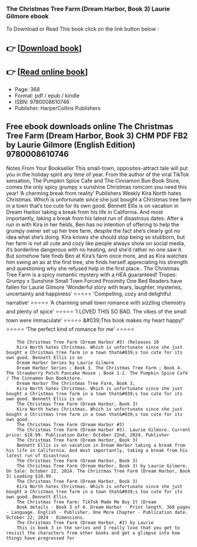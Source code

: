 ### The Christmas Tree Farm (Dream Harbor, Book 3) Laurie Gilmore ebook

To Download or Read This book click on the link button below :

## 👉  [**[Download book](http://filesbooks.info/download.php?group=book&from=github.com&id=717077&lnk=1063 "Download book")**]

## 👉  [**[Read online book](http://filesbooks.info/download.php?group=book&from=github.com&id=717077&lnk=1063 "Read online book")**]


* Page: 368
* Format: pdf / epub / kindle
* ISBN: 9780008610746
* Publisher: HarperCollins Publishers



## Free ebook downloads online The Christmas Tree Farm (Dream Harbor, Book 3) CHM PDF FB2 by Laurie Gilmore (English Edition) 9780008610746



Notes From Your Bookseller This small-town, opposites-attract tale will put you in the holiday spirit any time of year. From the author of the viral TikTok sensation, The Pumpkin Spice Cafe and The Cinnamon Bun Book Store, comes the only spicy grumpy x sunshine Christmas romcom you need this year! ‘A charming break from reality’ Publishers Weekly Kira North hates Christmas. Which is unfortunate since she just bought a Christmas tree farm in a town that’s too cute for its own good. Bennett Ellis is on vacation in Dream Harbor taking a break from his life in California. And most importantly, taking a break from his latest run of disastrous dates. After a run in with Kira in her fields, Ben has no intention of offering to help the grumpy owner set up her tree farm, despite the fact she’s clearly got no idea what she’s doing. Kira knows she should stop being so stubborn, but her farm is not all cute and cozy like people always show on social media, it’s borderline dangerous with no heating, and she’d rather no one saw it. But somehow fate finds Ben at Kira’s farm once more, and as Kira watches him swing an ax at the first tree, she finds herself appreciating his strength and questioning why she refused help in the first place.. The Christmas Tree Farm is a spicy romantic mystery with a HEA guaranteed! Tropes: Grumpy x Sunshine Small Town Forced Proximity One Bed Readers have fallen for Laurie Gilmore ‘Wonderful story with tears, laughter, mysteries, uncertainty and happiness’ ⭐⭐⭐⭐⭐ ‘Compelling, cozy and delightful narrative’ ⭐⭐⭐⭐⭐ ‘A charming small town romance with sizzling chemistry and plenty of spice’ ⭐⭐⭐⭐⭐ ‘I LOVED THIS SO BAD. The vibes of the small town were immaculate’ ⭐⭐⭐⭐⭐ &amp;#039;This book makes my heart happy!’ ⭐⭐⭐⭐⭐ ‘The perfect kind of romance for me’ ⭐⭐⭐⭐⭐


        The Christmas Tree Farm (Dream Harbor #3) (Releases 10
        Kira North hates Christmas. Which is unfortunate since she just bought a Christmas tree farm in a town that&#039;s too cute for its own good. Bennett Ellis is on 
        Dream Harbor Series by Laurie Gilmore
        Dream Harbor Series ; Book 3. The Christmas Tree Farm ; Book 4. The Strawberry Patch Pancake House ; Book 1-2. The Pumpkin Spice Café / The Cinnamon Bun Bookstore.
        Dream Harbor The Christmas Tree Farm, Book 3,
        Kira North hates Christmas. Which is unfortunate since she just bought a Christmas tree farm in a town that&#039;s too cute for its own good. Bennett Ellis is on 
        The Christmas Tree Farm (Dream Harbor, Book 3)
        Kira North hates Christmas. Which is unfortunate since she just bought a Christmas tree farm in a town that&#039;s too cute for its own good.
        The Christmas Tree Farm (Dream Harbor #3)
        The Christmas Tree Farm (Dream Harbor #3). Laurie Gilmore. Current price: $18.99. Publication Date: October 22nd, 2024. Publisher 
        The Christmas Tree Farm (Dream Harbor, Book 3)
        Bennett Ellis is on vacation in Dream Harbor taking a break from his life in California. And most importantly, taking a break from his latest run of disastrous 
        The Christmas Tree Farm (Dream Harbor, Book 3)
        The Christmas Tree Farm (Dream Harbor, Book 3) by Laurie Gilmore, On Sale: October 22, 2024. The Christmas Tree Farm (Dream Harbor, Book 3) Loading $18.99.
        The Christmas Tree Farm (Dream Harbor, Book 3)
        Kira North hates Christmas. Which is unfortunate since she just bought a Christmas tree farm in a town that&#039;s too cute for its own good. Bennett Ellis 
        The Christmas Tree Farm: TikTok Made Me Buy It (Dream
        Book details · Book 3 of 4. Dream Harbor · Print length. 368 pages · Language. English · Publisher. One More Chapter · Publication date. October 22, 2024 · Dimensions.
        The Christmas Tree Farm (Dream Harbor, #3) by Laurie
        This is book 3 in the series and I really love that you get to revisit the characters from other books and get a glimpse into how things have progressed for 
    




